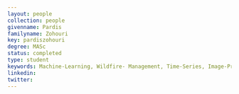 ```yaml
---
layout: people
collection: people
givenname: Pardis
familyname: Zohouri
key: pardiszohouri
degree: MASc
status: completed
type: student
keywords: Machine-Learning, Wildfire- Management, Time-Series, Image-Processing
linkedin:
twitter:
---
```




